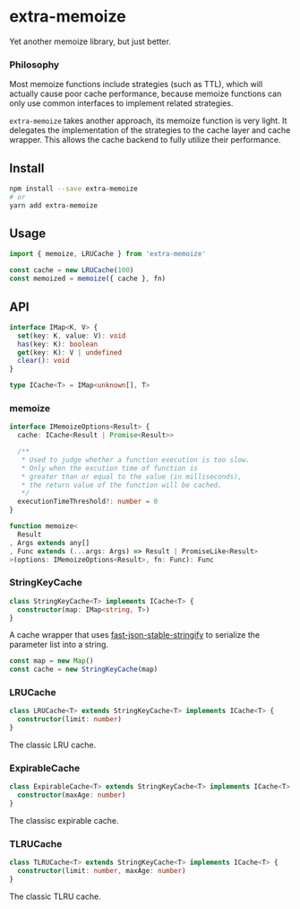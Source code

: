 # extra-memoize
Yet another memoize library, but just better.

### Philosophy
Most memoize functions include strategies (such as TTL), which will actually cause poor cache performance, because memoize functions can only use common interfaces to implement related strategies.

`extra-memoize` takes another approach, its memoize function is very light. It delegates the implementation of the strategies to the cache layer and cache wrapper. This allows the cache backend to fully utilize their performance.

## Install

```sh
npm install --save extra-memoize
# or
yarn add extra-memoize
```

## Usage

```ts
import { memoize, LRUCache } from 'extra-memoize'

const cache = new LRUCache(100)
const memoized = memoize({ cache }, fn)
```

## API

```ts
interface IMap<K, V> {
  set(key: K, value: V): void
  has(key: K): boolean
  get(key: K): V | undefined
  clear(): void
}

type ICache<T> = IMap<unknown[], T>
```

### memoize

```ts
interface IMemoizeOptions<Result> {
  cache: ICache<Result | Promise<Result>>

  /**
   * Used to judge whether a function execution is too slow.
   * Only when the excution time of function is
   * greater than or equal to the value (in milliseconds),
   * the return value of the function will be cached.
   */
  executionTimeThreshold?: number = 0
}

function memoize<
  Result
, Args extends any[]
, Func extends (...args: Args) => Result | PromiseLike<Result>
>(options: IMemoizeOptions<Result>, fn: Func): Func
```

### StringKeyCache

```ts
class StringKeyCache<T> implements ICache<T> {
  constructor(map: IMap<string, T>)
}
```

A cache wrapper that uses [fast-json-stable-stringify]
to serialize the parameter list into a string.

```ts
const map = new Map()
const cache = new StringKeyCache(map)
```

[fast-json-stable-stringify]: https://www.npmjs.com/package/fast-json-stable-stringify

### LRUCache

```ts
class LRUCache<T> extends StringKeyCache<T> implements ICache<T> {
  constructor(limit: number)
}
```

The classic LRU cache.

### ExpirableCache

```ts
class ExpirableCache<T> extends StringKeyCache<T> implements ICache<T> {
  constructor(maxAge: number)
}
```

The classisc expirable cache.

### TLRUCache

```ts
class TLRUCache<T> extends StringKeyCache<T> implements ICache<T> {
  constructor(limit: number, maxAge: number)
}
```

The classic TLRU cache.
